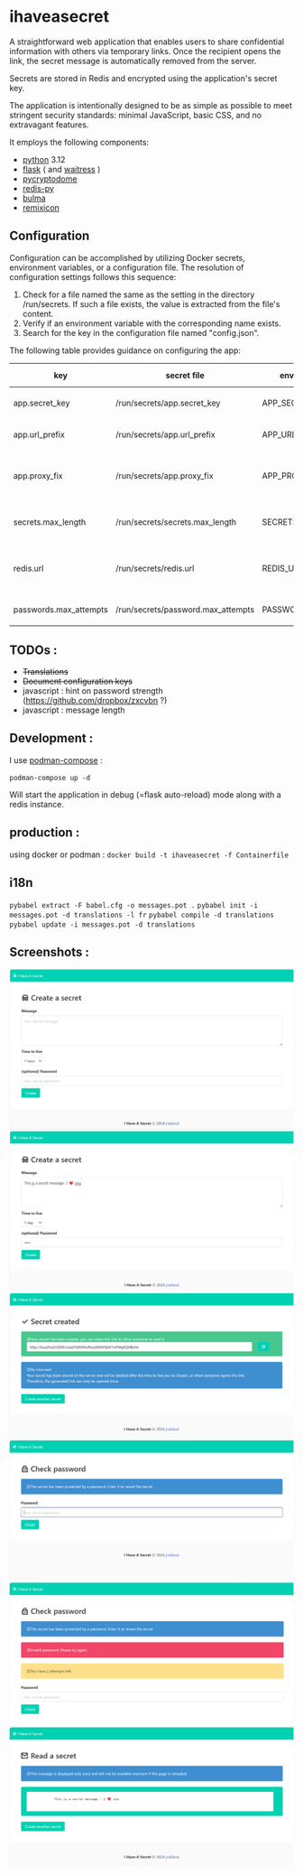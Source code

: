 ihaveasecret
============

A straightforward web application that enables users to share confidential information with others via temporary links. Once the recipient opens the link, the secret message is automatically removed from the server.

Secrets are stored in Redis and encrypted using the application's secret key.

The application is intentionally designed to be as simple as possible to meet stringent security standards: minimal JavaScript, basic CSS, and no extravagant features.

It employs the following components:
 * [python](https://www.python.org/) 3.12
 * [flask](https://flask.palletsprojects.com/en/3.0.x/) ( and [waitress](https://github.com/Pylons/waitress) )
 * [pycryptodome](https://www.pycryptodome.org/)
 * [redis-py](https://github.com/redis/redis-py)
 * [bulma](https://bulma.io/)
 * [remixicon](https://remixicon.com/)

Configuration
-----

Configuration can be accomplished by utilizing Docker secrets, environment variables, or a configuration file. The resolution of configuration settings follows this sequence:

1. Check for a file named the same as the setting in the directory /run/secrets. If such a file exists, the value is extracted from the file's content.
2. Verify if an environment variable with the corresponding name exists.
3. Search for the key in the configuration file named "config.json".

The following table provides guidance on configuring the app:

| key | secret file | environment variable | definition | default value |
|---|---|---|---|---|
|app.secret_key|/run/secrets/app.secret_key|APP_SECRET_KEY|used for as flask unique key| none (mandatory)|
|app.url_prefix|/run/secrets/app.url_prefix|APP_URL_PREFIX|path to prepend to all uris| empty|
|app.proxy_fix|/run/secrets/app.proxy_fix|APP_PROXY_FIX|if set to True, handle X-Forwarded-For header|False|
|secrets.max_length|/run/secrets/secrets.max_length|SECRETS_MAX_LENGTH|maximum allowed messages length|2048|
|redis.url|/run/secrets/redis.url|REDIS_URL|redis url|none, in-memory storage is used if missing|
|passwords.max_attempts|/run/secrets/password.max_attempts|PASSWORDS_MAX_ATTEMPTS|how many tries are allowed|3|


TODOs :
-------
 * <strike>Translations</strike>
 * <strike>Document configuration keys</strike>
 * javascript : hint on password strength (https://github.com/dropbox/zxcvbn ?)
 * javascript : message length

Development :
-----------
I use [podman-compose](https://github.com/containers/podman-compose) :

```
podman-compose up -d
```
Will start the application in debug (=flask auto-reload) mode along with a redis instance.

production :
------------

using docker or podman : `docker build -t ihaveasecret -f Containerfile`

i18n
-----
`pybabel extract -F babel.cfg -o messages.pot .`
`pybabel init -i messages.pot -d translations -l fr`
`pybabel compile -d translations`
`pybabel update -i messages.pot -d translations`

Screenshots :
-------------

![Create a message](./docs/screenshot_create.png)
![Create a message, filled](./docs/screenshot_create_2.png)
![Message created](./docs/screenshot_created.png)
![Checking password](./docs/screenshot_check_password.png)
![Invalid password](./docs/screenshot_invalid_attempt.png)
![Read message](/docs/screenshot_read.png)